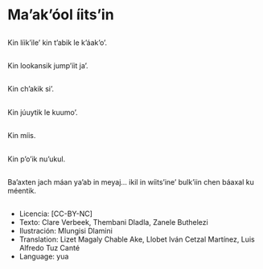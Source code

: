 # Ma’ak’óol íits’in

##
Kin líik’ile’ kin t’abik le k’áak’o’.

##
Kin lookansik jump’íit ja’.

##
Kin ch’akik si’.

##
Kin júuytik le kuumo’.

##
Kin míis.

##
Kin p’o’ik nu’ukul.

##
Ba’axten jach máan ya’ab in meyaj… ikil in wíits’ine’ bulk’iin chen báaxal ku méentik.

##
* Licencia: [CC-BY-NC]
* Texto: Clare Verbeek, Thembani Dladla, Zanele Buthelezi
* Ilustración: Mlungisi Dlamini
* Translation: Lizet Magaly Chable Ake, Llobet Iván Cetzal Martínez, Luis Alfredo Tuz Canté
* Language: yua
